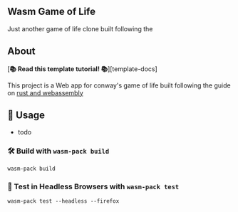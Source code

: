 ## Wasm Game of Life

Just another game of life clone built following the 

## About

[**📚 Read this template tutorial! 📚**][template-docs]

This project is a Web app for conway's game of life built following the guide on [rust and webassembly](https://rustwasm.github.io/docs/book/)

## 🚴 Usage

- todo

### 🛠️ Build with `wasm-pack build`

```
wasm-pack build
```

### 🔬 Test in Headless Browsers with `wasm-pack test`

```
wasm-pack test --headless --firefox
```

